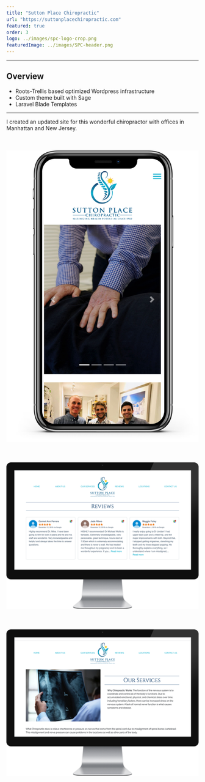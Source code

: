 ```yaml
---
title: "Sutton Place Chiropractic"
url: "https://suttonplacechiropractic.com"
featured: true
order: 3
logo: ../images/spc-logo-crop.png
featuredImage: ../images/SPC-header.png
---
```


---

## Overview

- Roots-Trellis based optimized Wordpress infrastructure
- Custom theme built with Sage
- Laravel Blade Templates

---

I created an updated site for this wonderful chiropractor with offices in Manhattan and New Jersey.

<div class="cpnImageWrapper" style="margin-top: 50px; margin-bottom: 50px;">
  <img src="../images/SPC-home-ios.png" />
</div>

<div class="cpnImageWrapper" style="margin-top: 50px; margin-bottom: 50px;">
  <img src="../images/SPC-reviews-inmonitor-1088.png" />
</div>

<div class="cpnImageWrapper" style="margin-top: 50px; margin-bottom: 50px;">
  <img src="../images/SPC-services-inmonitor-1088.png" />
</div>